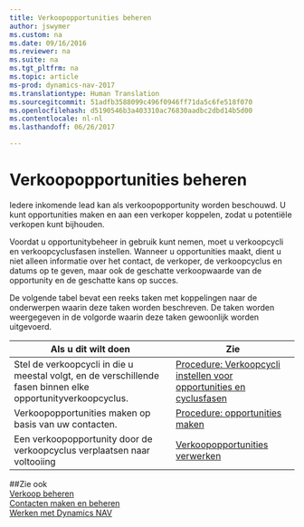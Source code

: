 ```yaml
---
title: Verkoopopportunities beheren
author: jswymer
ms.custom: na
ms.date: 09/16/2016
ms.reviewer: na
ms.suite: na
ms.tgt_pltfrm: na
ms.topic: article
ms-prod: dynamics-nav-2017
ms.translationtype: Human Translation
ms.sourcegitcommit: 51adfb3588099c496f0946ff71da5c6fe518f070
ms.openlocfilehash: d5190546b3a403310ac76830aadbc2dbd14b5d00
ms.contentlocale: nl-nl
ms.lasthandoff: 06/26/2017

---
```

# <a name="manage-sales-opportunities"></a>Verkoopopportunities beheren
Iedere inkomende lead kan als verkoopopportunity worden beschouwd. U kunt opportunities maken en aan een verkoper koppelen, zodat u potentiële verkopen kunt bijhouden.

Voordat u opportunitybeheer in gebruik kunt nemen, moet u verkoopcycli en verkoopcyclusfasen instellen. Wanneer u opportunities maakt, dient u niet alleen informatie over het contact, de verkoper, de verkoopcyclus en datums op te geven, maar ook de geschatte verkoopwaarde van de opportunity en de geschatte kans op succes.

De volgende tabel bevat een reeks taken met koppelingen naar de onderwerpen waarin deze taken worden beschreven. De taken worden weergegeven in de volgorde waarin deze taken gewoonlijk worden uitgevoerd.

|Als u dit wilt doen |Zie |
|---|-----|
|Stel de verkoopcycli in die u meestal volgt, en de verschillende fasen binnen elke opportunityverkoopcyclus.|[Procedure: Verkoopcycli instellen voor opportunities en cyclusfasen](marketing-how-setup-opportunity-sales-cycles-stages.md)|
|Verkoopopportunities maken op basis van uw contacten.|[Procedure: opportunities maken](marketing-how-create-opportunities.md)|
|Een verkoopopportunity door de verkoopcyclus verplaatsen naar voltooiing|[Verkoopopportunities verwerken](marketing-processing-sales-opportunities.md)|


##<a name="see-also"></a>Zie ook  
[Verkoop beheren](sales-manage-sales.md)  
[Contacten maken en beheren](marketing-contacts.md)  
[Werken met Dynamics NAV](ui-work-product.md)

